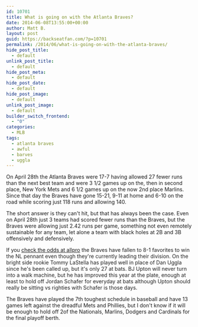```yaml
---
id: 10701
title: What is going on with the Atlanta Braves?
date: 2014-06-08T13:55:00+00:00
author: Matt B.
layout: post
guid: https://backseatfan.com/?p=10701
permalink: /2014/06/what-is-going-on-with-the-atlanta-braves/
hide_post_title:
  - default
unlink_post_title:
  - default
hide_post_meta:
  - default
hide_post_date:
  - default
hide_post_image:
  - default
unlink_post_image:
  - default
builder_switch_frontend:
  - "0"
categories:
  - MLB
tags:
  - atlanta braves
  - awful
  - barves
  - uggla
---
```


<div class="entry">
  <p>
    On April 28th the Atlanta Braves were 17-7 having allowed 27 fewer runs than the next best team and were 3 1/2 games up on the, then in second place, New York Mets and 6 1/2 games up on the now 2nd place Marlins. Since that day the Braves have gone 15-21, 9-11 at home and 6-10 on the road while scoring just 118 runs and allowing 140.
  </p>

  <p>
    The short answer is they can't hit, but that has always been the case. Even on April 28th just 3 teams had scored fewer runs than the Braves, but the Braves were allowing just 2.42 runs per game, something not even remotely sustainable for any team, let alone a team with black holes at 2B and 3B offensively and defensively.
  </p>

  <p>
    If you <span style="color: #222222;"><a href="https://www.allpro.eu/mlb-betting">check the odds at allpro</a> the Braves have fallen to 8-1 favorites to win the NL pennant even though they're currently leading their division. On the bright side rookie Tommy LaStella has played well in place of Dan Uggla since he's been called up, but it's only 27 at bats. BJ Upton will never turn into a walk machine, but he has improved this year at the plate, enough at least to hold off Jordan Schafer for everyday at bats although Upton should really be sitting vs righties with Schafer is those days.</span>
  </p>

  <p>
    The Braves have played the 7th toughest schedule in baseball and have 13 games left against the dreadful Mets and Phillies, but I don't know if it will be enough to hold off 2of the Nationals, Marlins, Dodgers and Cardinals for the final playoff berth.
  </p>
</div>
